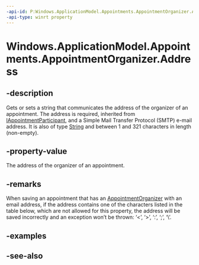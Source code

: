 ```yaml
---
-api-id: P:Windows.ApplicationModel.Appointments.AppointmentOrganizer.Address
-api-type: winrt property
---
```


<!-- Property syntax
public string Address { get;  set; }
-->

# Windows.ApplicationModel.Appointments.AppointmentOrganizer.Address

## -description
Gets or sets a string that communicates the address of the organizer of an appointment. The address is required, inherited from [IAppointmentParticipant](iappointmentparticipant.md), and a Simple Mail Transfer Protocol (SMTP) e-mail address. It is also of type [String](https://msdn.microsoft.com/library/system.string.aspx) and between 1 and 321 characters in length (non-empty).

## -property-value
The address of the organizer of an appointment.

## -remarks
When saving an appointment that has an [AppointmentOrganizer](appointmentorganizer.md) with an email address, if the address contains one of the characters listed in the table below, which are not allowed for this property, the address will be saved incorrectly and an exception won’t be thrown: ‘&lt;’, ‘&gt;’, ‘:’, ‘;’, ‘\’.

## -examples

## -see-also
